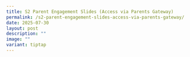 ```yaml
---
title: S2 Parent Engagement Slides (Access via Parents Gateway)
permalink: /s2-parent-engagement-slides-access-via-parents-gateway/
date: 2025-07-30
layout: post
description: ""
image: ""
variant: tiptap
---
```

